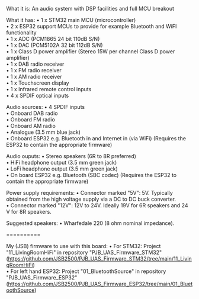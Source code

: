 What it is: An audio system with DSP facilities and full MCU breakout 

What it has:
• 1 x STM32 main MCU (microcontroller)  
• 2 x ESP32 support MCUs to provide for example Bluetooth and WiFI functionality  
• 1 x ADC (PCM1865 24 bit 110dB S/N)  
• 1 x DAC (PCM5102A 32 bit 112dB S/N)  
• 1 x Class D power amplifier (Stereo 15W per channel Class D power amplifier)  
• 1 x DAB radio receiver  
• 1 x FM radio receiver  
• 1 x AM radio receiver  
• 1 x Touchscreen display  
• 1 x Infrared remote control inputs  
• 4 x SPDIF optical inputs  

Audio sources:
• 4 SPDIF inputs  
• Onboard DAB radio  
• Onboard FM radio  
• Onboard AM radio  
• Analogue (3.5 mm blue jack)  
• Onboard ESP32 e.g. Bluetooth in and Internet in (via WiFi) (Requires the ESP32 to contain the appropriate firmware)  

Audio ouputs:
• Stereo speakers (6R to 8R preferred)  
• HiFi headphone output (3.5 mm green jack)  
• LoFi headphone output (3.5 mm green jack)  
• On board ESP32 e.g. Bluetooth (SBC codec) (Requires the ESP32 to contain the appropriate firmware)  

Power supply requirements:
• Connector marked "5V": 5V. Typically obtained from the high voltage supply via a DC to DC buck converter.  
• Connector marked "12V": 12V to 24V. Ideally 19V for 6R speakers and 24 V for 8R speakers.  

Suggested speakers:
• Wharfedale 220 (8 ohm nominal impedance).  

==========

My (JSB) firmware to use with this board:
• For STM32: Project "11_LivingRoomHiFi" in repository "PJB_UAS_Firmware_STM32" (https://github.com/JSB2500/PJB_UAS_Firmware_STM32/tree/main/11_LivingRoomHiFi)  
• For left hand ESP32: Project "01_BluetoothSource" in repository "PJB_UAS_Firmware_ESP32" (https://github.com/JSB2500/PJB_UAS_Firmware_ESP32/tree/main/01_BluetoothSource)  
